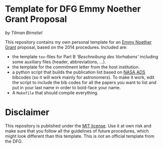 # Template for DFG Emmy Noether Grant Proposal
*by Tilman Birnstiel*

This repository contains my own personal template for an [Emmy Noether Grant](http://www.dfg.de/en/research_funding/programmes/individual/emmy_noether/) proposal, based on the 2014 procedures. Included are:

- the template `tex`-files for Part B *'Beschreibung des Vorhabens'* including some auxiliary files (header, abbreviations, ...).
- the template for the commitment letter from the host institution.
- a python script that builds the publication list based on [NASA ADS](http://adsabs.harvard.edu) bibcodes (so it will work mainly for astronomers). To make it work, edit the script to include the bib codes for all the papers you want to list and put in your last name in order to bold-face your name.
- A `Makefile` that should compile everything.

# Disclaimer

This repository is published under the [MIT license](https://raw.githubusercontent.com/birnstiel/emmynoether_template/master/LICENSE.md).
Use it at own risk and make sure that you follow all the guidelines of future procedures, which might look different than this template. This is *not* an official template from the DFG.
